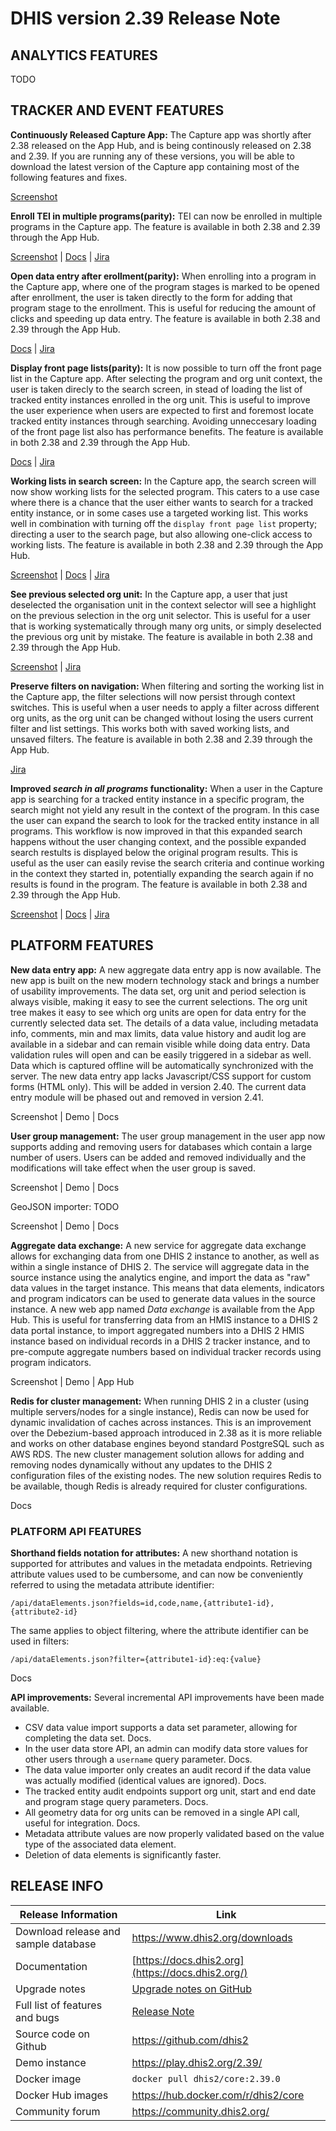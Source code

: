 # DHIS version 2.39 Release Note



## ANALYTICS FEATURES


TODO


## TRACKER AND EVENT FEATURES

**Continuously Released Capture App:** The Capture app was shortly after 2.38 released on the App Hub, and is being continously released on 2.38 and 2.39. If you are running any of these versions, you will be able to download the latest version of the Capture app containing most of the following features and fixes.

[Screenshot]()

**Enroll TEI in multiple programs(parity):** TEI can now be enrolled in multiple programs in the Capture app. The feature is available in both 2.38 and 2.39 through the App Hub.

[Screenshot]() | [Docs](https://docs.dhis2.org/en/use/user-guides/dhis-core-version-238/tracking-individual-level-data/capture.html#re-enroll-an-existing-tracked-entity-instance) | [Jira](https://dhis2.atlassian.net/browse/DHIS2-12141)

**Open data entry after erollment(parity):** When enrolling into a program in the Capture app, where one of the program stages is marked to be opened after enrollment, the user is taken directly to the form for adding that program stage to the enrollment. This is useful for reducing the amount of clicks and speeding up data entry. The feature is available in both 2.38 and 2.39 through the App Hub.

[Docs](https://docs.dhis2.org/en/use/user-guides/dhis-core-version-238/tracking-individual-level-data/capture.html#enrollment-with-open-data-entry-form) | [Jira](https://dhis2.atlassian.net/browse/DHIS2-12611)

**Display front page lists(parity):** It is now possible to turn off the front page list in the Capture app. After selecting the program and org unit context, the user is taken direcly to the search screen, in stead of loading the list of tracked entity instances enrolled in the org unit. This is useful to improve the user experience when users are expected to first and foremost locate tracked entity instances through searching. Avoiding unneccesary loading of the front page list also has performance benefits. The feature is available in both 2.38 and 2.39 through the App Hub.

[Docs](https://docs.dhis2.org/en/use/user-guides/dhis-core-version-238/tracking-individual-level-data/capture.html#list-tracked-entity-instances-enrolled-in-program) | [Jira](https://dhis2.atlassian.net/browse/DHIS2-12140)

**Working lists in search screen:** In the Capture app, the search screen will now show working lists for the selected program. This caters to a use case where there is a chance that the user either wants to search for a tracked entity instance, or in some cases use a targeted working list. This works well in combination with turning off the `display front page list` property; directing a user to the search page, but also allowing one-click access to working lists. The feature is available in both 2.38 and 2.39 through the App Hub.

[Screenshot]() | [Docs](https://docs.dhis2.org/en/use/user-guides/dhis-core-version-238/tracking-individual-level-data/capture.html#custom-tei-working-list-for-programs-with-display-front-page-list-set-to-false) | [Jira](https://dhis2.atlassian.net/browse/DHIS2-12140)

**See previous selected org unit:** In the Capture app, a user that just deselected the organisation unit in the context selector will see a highlight on the previous selection in the org unit selector. This is useful for a user that is working systematically through many org units, or simply deselected the previous org unit by mistake. The feature is available in both 2.38 and 2.39 through the App Hub.

[Screenshot]() | [Jira](https://dhis2.atlassian.net/browse/DHIS2-13472)

**Preserve filters on navigation:** When filtering and sorting the working list in the Capture app, the filter selections will now persist through context switches. This is useful when a user needs to apply a filter across different org units, as the org unit can be changed without losing the users current filter and list settings. This works both with saved working lists, and unsaved filters. The feature is available in both 2.38 and 2.39 through the App Hub.

[Jira](https://dhis2.atlassian.net/browse/DHIS2-13285)

**Improved _search in all programs_ functionality:** When a user in the Capture app is searching for a tracked entity instance in a specific program, the search might not yield any result in the context of the program. In this case the user can expand the search to look for the tracked entity instance in all programs. This workflow is now improved in that this expanded search happens without the user changing context, and the possible expanded search restults is displayed below the original program results. This is useful as the user can easily revise the search criteria and continue working in the context they started in, potentially expanding the search again if no results is found in the program. The feature is available in both 2.38 and 2.39 through the App Hub.

[Screenshot]() | [Docs](https://docs.dhis2.org/en/use/user-guides/dhis-core-version-238/tracking-individual-level-data/capture.html#search-for-tracked-entity-instances) | [Jira](https://dhis2.atlassian.net/browse/DHIS2-12678)

## PLATFORM FEATURES

**New data entry app:** A new aggregate data entry app is now available. The new app is built on the new modern technology stack and brings a number of usability improvements. The data set, org unit and period selection is always visible, making it easy to see the current selections. The org unit tree makes it easy to see which org units are open for data entry for the currently selected data set. The details of a data value, including metadata info, comments, min and max limits, data value history and audit log are available in a sidebar and can remain visible while doing data entry. Data validation rules will open and can be easily triggered in a sidebar as well. Data which is captured offline will be automatically synchronized with the server. The new data entry app lacks Javascript/CSS support for custom forms (HTML only). This will be added in version 2.40. The current data entry module will be phased out and removed in version 2.41.

Screenshot | Demo | Docs

**User group management:** The user group management in the user app now supports adding and removing users for databases which contain a large number of users. Users can be added and removed individually and the modifications will take effect when the user group is saved.

Screenshot | Demo | Docs

GeoJSON importer: TODO

Screenshot | Demo | Docs

**Aggregate data exchange:** A new service for aggregate data exchange allows for exchanging data from one DHIS 2 instance to another, as well as within a single instance of DHIS 2. The service will aggregate data in the source instance using the analytics engine, and import the data as "raw" data values in the target instance. This means that data elements, indicators and program indicators can be used to generate data values in the source instance. A new web app named *Data exchange* is available from the App Hub. This is useful for transferring data from an HMIS instance to a DHIS 2 data portal instance, to import aggregated numbers into a DHIS 2 HMIS instance based on individual records in a DHIS 2 tracker instance, and to pre-compute aggregate numbers based on individual tracker records using program indicators.

Screenshot | Demo | App Hub

**Redis for cluster management:** When running DHIS 2 in a cluster (using multiple servers/nodes for a single instance), Redis can now be used for dynamic invalidation of caches across instances. This is an improvement over the Debezium-based approach introduced in 2.38 as it is more reliable and works on other database engines beyond standard PostgreSQL such as AWS RDS. The new cluster management solution allows for adding and removing nodes dynamically without any updates to the DHIS 2 configuration files of the existing nodes. The new solution requires Redis to be available, though Redis is already required for cluster configurations.

Docs

### PLATFORM API FEATURES

**Shorthand fields notation for attributes:** A new shorthand notation is supported for attributes and values in the metadata endpoints. Retrieving attribute values used to be cumbersome, and can now be conveniently referred to using the metadata attribute identifier:

```
/api/dataElements.json?fields=id,code,name,{attribute1-id},{attribute2-id}
```

The same applies to object filtering, where the attribute identifier can be used in filters:

```
/api/dataElements.json?filter={attribute1-id}:eq:{value}
```

Docs

**API improvements:** Several incremental API improvements have been made available.

* CSV data value import supports a data set parameter, allowing for completing the data set. Docs.
* In the user data store API, an admin can modify data store values for other users through a `username` query parameter. Docs.
* The data value importer only creates an audit record if the data value was actually modified (identical values are ignored). Docs.
* The tracked entity audit endpoints support org unit, start and end date and program stage query parameters. Docs.
* All geometry data for org units can be removed in a single API call, useful for integration. Docs.
* Metadata attribute values are now properly validated based on the value type of the associated data element.
* Deletion of data elements is significantly faster.



## RELEASE INFO

|Release Information|Link|
| --- | --- |
|Download release and sample database|https://www.dhis2.org/downloads|
|Documentation|[https://docs.dhis2.org](https://docs.dhis2.org/)|
|Upgrade notes|[Upgrade notes on GitHub](https://github.com/dhis2/dhis2-releases/blob/master/releases/2.39/README.md)|
|Full list of features and bugs|[Release Note](https://github.com/dhis2/dhis2-releases/blob/master/releases/2.39/ReleaseNote-2.39.0.md)|
|Source code on Github|https://github.com/dhis2|
|Demo instance|https://play.dhis2.org/2.39/|
|Docker image|`docker pull dhis2/core:2.39.0`|
|Docker Hub images|https://hub.docker.com/r/dhis2/core|
|Community forum|https://community.dhis2.org/|
